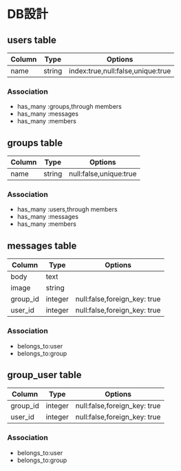 
# DB設計

## users table
|Column|Type|Options|
|------|----|-------|
|name|string|index:true,null:false,unique:true|

### Association
- has_many :groups,through members
- has_many :messages
- has_many :members

## groups table
|Column|Type|Options|
|------|----|-------|
|name|string|null:false,unique:true|

### Association
- has_many :users,through members
- has_many :messages
- has_many :members

## messages table
|Column|Type|Options|
|------|----|-------|
|body|text||
|image|string||
|group_id|integer|null:false,foreign_key: true|
|user_id|integer|null:false,foreign_key: true|

### Association
- belongs_to:user
- belongs_to:group

## group_user table
|Column|Type|Options|
|------|----|-------|
|group_id|integer|null:false,foreign_key: true|
|user_id|integer|null:false,foreign_key: true|

### Association
- belongs_to:user
- belongs_to:group